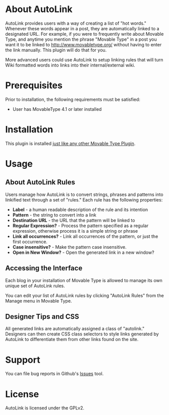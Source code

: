 # About AutoLink

AutoLink provides users with a way of creating a list of "hot words."
Whenever these words appear in a post, they are automatically linked to
a designated URL. For example, if you were to frequently write about
Movable Type, and anytime you mention the phrase "Movable Type" in a
post you want it to be linked to http://www.movabletype.org/ without
having to enter the link manually. This plugin will do that for you.

More advanced users could use AutoLink to setup linking rules that will
turn Wiki formatted words into links into their internal/external wiki.

# Prerequisites

Prior to installation, the following requirements must be satisfied:

* User has MovableType 4.1 or later installed

# Installation

This plugin is installed [just like any other Movable Type Plugin](http://www.majordojo.com/2008/12/the-ultimate-guide-to-installing-movable-type-plugins.php).

# Usage 

## About AutoLink Rules

Users manage how AutoLink is to convert strings, phrases and patterns
into linkified text through a set of "rules." Each rule has the following
properties:

* **Label** - a human readable description of the rule and its intention
* **Pattern** - the string to convert into a link
* **Destination URL** - the URL that the pattern will be linked to
* **Regular Expression?** - Process the pattern specified as a regular
  expression, otherwise process it is a simple string or phrase 
* **Link all occurrences?** - Link all occurrences of the pattern, or just
  the first occurrence.
* **Case insensitive?** - Make the pattern case insensitive.
* **Open in New Window?** - Open the generated link in a new window?

## Accessing the Interface

Each blog in your installation of Movable Type is allowed to manage
its own unique set of AutoLink rules.

You can edit your list of AutoLink rules by clicking "AutoLink Rules" 
from the Manage menu in Movable Type.

## Designer Tips and CSS

All generated links are automatically assigned a class of "autolink."
Designers can then create CSS class selectors to style links generated
by AutoLink to differentiate them from other links found on the site.

# Support

You can file bug reports in Github's [Issues](https://github.com/endevver/mt-plugin-autolink/issues) tool.

# License

AutoLink is licensed under the GPLv2.
